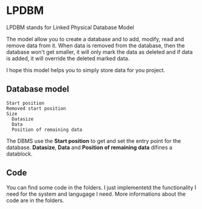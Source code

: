 LPDBM
==
LPDBM stands for Linked Physical Database Model

The model allow you to create a database and to add, modify, read and remove data from it.
When data is removed from the database, then the database won't get smaller, it will only mark the data as deleted and if data is added, it will override the deleted marked data.

I hope this model helps you to simply store data for you project.

## Database model
```
Start position
Removed start position
Size
  Datasize
  Data
  Position of remaining data
```

The DBMS use the **Start position** to get and set the entry point for the database.
**Datasize**, **Data** and **Position of remaining data** difines a datablock.

## Code
You can find some code in the folders. I just implementetd the functionality I need for the system and langugage I need. More informations about the code are in the folders.
